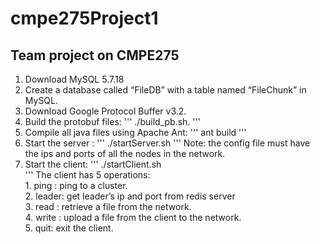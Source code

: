 # cmpe275Project1
## Team project on CMPE275 

1. Download MySQL 5.7.18 
2. Create a database called “FileDB” with a table named “FileChunk” in MySQL. 
3. Download Google Protocol Buffer v3.2. 
4. Build the protobuf files: 
	'''
	./build_pb.sh. 
	'''
5. Compile all java files using Apache Ant: 
	'''
	ant build 
	'''
6. Start the server : 
	'''
	./startServer.sh <config file> 
	'''
	Note: the config file must have the ips and ports of all the nodes in the network. 
7. Start the client: 
	'''
	./startClient.sh  
	'''
	The client has 5 operations:   
		1. ping <cluster id>: ping to a cluster.  
		2. leader: get leader’s ip and port from redis server  
		3. read <fileName> : retrieve a file from the network.  
		4. write <filePath>:  upload a file from the client to the network.  
		5. quit: exit the client.  
